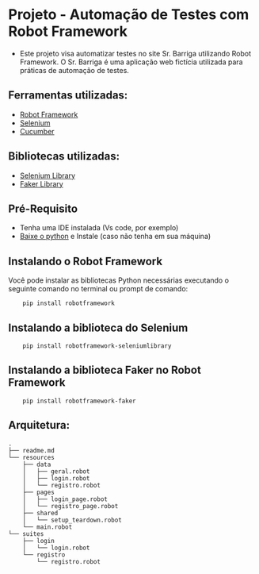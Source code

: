 # Projeto - Automação de Testes com Robot Framework

- Este projeto visa automatizar testes no site Sr. Barriga utilizando Robot Framework.
O Sr. Barriga é uma aplicação web fictícia utilizada para práticas de automação de testes.

## Ferramentas utilizadas:
- [Robot Framework](https://robotframework.org/robotframework/ "Robot Framework")
- [Selenium](https://www.seleniumhq.org/ "Selenium")
- [Cucumber](https://cucumber.io/ "Cucumber")

## Bibliotecas utilizadas:
- [Selenium Library](https://robotframework.org/SeleniumLibrary/SeleniumLibrary.html "Selenium Library")
- [Faker Library](https://pypi.org/project/robotframework-faker/ "Faker Library")

## Pré-Requisito
- Tenha uma IDE instalada (Vs code, por exemplo)
- [Baixe o python](https://www.python.org/downloads/ "Python") e Instale (caso não tenha em sua máquina)

## Instalando o Robot Framework
Você pode instalar as bibliotecas Python necessárias executando o seguinte comando no terminal ou prompt de comando:

        pip install robotframework

## Instalando a biblioteca do Selenium
        pip install robotframework-seleniumlibrary
        
## Instalando a biblioteca Faker no Robot Framework
        pip install robotframework-faker

## Arquitetura:
```
.
├── readme.md
└── resources
    ├── data
    │   ├── geral.robot
    │   ├── login.robot
    │   └── registro.robot
    ├── pages
    │   ├── login_page.robot
    │   └── registro_page.robot
    ├── shared
    │   └── setup_teardown.robot
    └── main.robot
└── suites
    ├── login
    │   └── login.robot
    └── registro
        └── registro.robot
```
